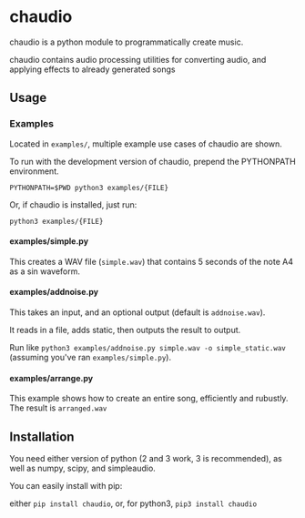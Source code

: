 # chaudio

chaudio is a python module to programmatically create music.

chaudio contains audio processing utilities for converting audio, and applying effects to already generated songs


## Usage

### Examples

Located in `examples/`, multiple example use cases of chaudio are shown.

To run with the development version of chaudio, prepend the PYTHONPATH environment.

`PYTHONPATH=$PWD python3 examples/{FILE}`

Or, if chaudio is installed, just run:

`python3 examples/{FILE}`


#### examples/simple.py

This creates a WAV file (`simple.wav`) that contains 5 seconds of the note A4 as a sin waveform.


#### examples/addnoise.py

This takes an input, and an optional output (default is `addnoise.wav`). 

It reads in a file, adds static, then outputs the result to output.

Run like `python3 examples/addnoise.py simple.wav -o simple_static.wav` (assuming you've ran `examples/simple.py`).


#### examples/arrange.py

This example shows how to create an entire song, efficiently and rubustly. The result is `arranged.wav`



## Installation

You need either version of python (2 and 3 work, 3 is recommended), as well as numpy, scipy, and simpleaudio.

You can easily install with pip: 

either `pip install chaudio`, or, for python3, `pip3 install chaudio`



